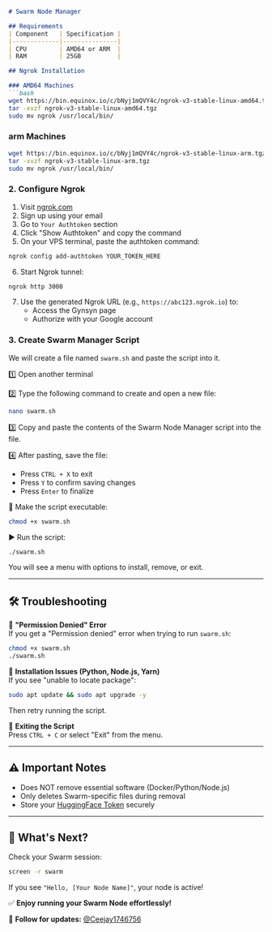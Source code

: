 ```markdown
# Swarm Node Manager

## Requirements
| Component   | Specification |
|-------------|---------------|
| CPU         | AMD64 or ARM  |
| RAM         | 25GB          |

## Ngrok Installation

### AMD64 Machines
```bash
wget https://bin.equinox.io/c/bNyj1mQVY4c/ngrok-v3-stable-linux-amd64.tgz
tar -xvzf ngrok-v3-stable-linux-amd64.tgz
sudo mv ngrok /usr/local/bin/
```

### arm Machines
```bash
wget https://bin.equinox.io/c/bNyj1mQVY4c/ngrok-v3-stable-linux-arm.tgz
tar -xvzf ngrok-v3-stable-linux-arm.tgz
sudo mv ngrok /usr/local/bin/
```


### 2. Configure Ngrok
1. Visit [ngrok.com](https://ngrok.com)
2. Sign up using your email
3. Go to `Your Authtoken` section
4. Click "Show Authtoken" and copy the command
5. On your VPS terminal, paste the authtoken command:
```bash
ngrok config add-authtoken YOUR_TOKEN_HERE
```
6. Start Ngrok tunnel:
```bash
ngrok http 3000
```
7. Use the generated Ngrok URL (e.g., `https://abc123.ngrok.io`) to:
   - Access the Gynsyn page
   - Authorize with your Google account

### 3. Create Swarm Manager Script  
We will create a file named `swarm.sh` and paste the script into it.  

1️⃣ Open another terminal 

2️⃣ Type the following command to create and open a new file:  
```bash  
nano swarm.sh  
```  

3️⃣ Copy and paste the contents of the Swarm Node Manager script into the file.  

4️⃣ After pasting, save the file:  
- Press `CTRL + X` to exit  
- Press `Y` to confirm saving changes  
- Press `Enter` to finalize  

🔑 Make the script executable:  
```bash  
chmod +x swarm.sh  
```  

▶️ Run the script:  
```bash  
./swarm.sh  
```  
You will see a menu with options to install, remove, or exit.  

---

## 🛠️ Troubleshooting  
🔹 **"Permission Denied" Error**  
If you get a "Permission denied" error when trying to run `swarm.sh`:  
```bash  
chmod +x swarm.sh  
./swarm.sh  
```  

🔹 **Installation Issues (Python, Node.js, Yarn)**  
If you see "unable to locate package":  
```bash  
sudo apt update && sudo apt upgrade -y  
```  
Then retry running the script.  

🔹 **Exiting the Script**  
Press `CTRL + C` or select "Exit" from the menu.  

---

## ⚠️ Important Notes  
- Does NOT remove essential software (Docker/Python/Node.js)  
- Only deletes Swarm-specific files during removal  
- Store your [HuggingFace Token](https://huggingface.co/settings/tokens) securely  

---

## 🎯 What's Next?  
Check your Swarm session:  
```bash  
screen -r swarm  
```  
If you see `"Hello, [Your Node Name]"`, your node is active!  

✅ **Enjoy running your Swarm Node effortlessly!**  

📌 **Follow for updates:** [@Ceejay1746756](https://twitter.com/Ceejay1746756)  
```

